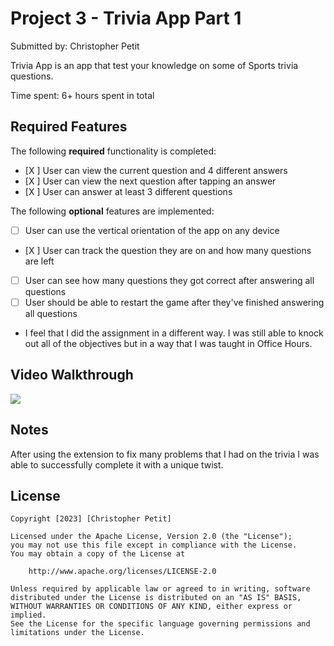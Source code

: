 # Project 3 - Trivia App Part 1

Submitted by: Christopher Petit

Trivia App is an app that test your knowledge on some of Sports trivia questions.

Time spent: 6+ hours spent in total

## Required Features

The following **required** functionality is completed:

- [X ] User can view the current question and 4 different answers
- [X ] User can view the next question after tapping an answer
- [X ] User can answer at least 3 different questions


The following **optional** features are implemented:

- [ ] User can use the vertical orientation of the app on any device
- [X ] User can track the question they are on and how many questions are left
- [ ] User can see how many questions they got correct after answering all questions
- [ ] User should be able to restart the game after they've finished answering all questions

- I feel that I did the assignment in a different way. I was still able to knock out all of the objectives but in a way that I was taught in Office Hours.

## Video Walkthrough

<div>
    <a href="https://www.loom.com/share/37539b715eac46578b014bf77843f979">
    </a>
    <a href="https://www.loom.com/share/37539b715eac46578b014bf77843f979">
      <img style="max-width:300px;" src="https://cdn.loom.com/sessions/thumbnails/37539b715eac46578b014bf77843f979-with-play.gif">
    </a>
  </div>
  


## Notes
After using the extension to fix many problems that I had on the trivia I was able to successfully complete it with a unique twist.

## License

    Copyright [2023] [Christopher Petit]

    Licensed under the Apache License, Version 2.0 (the "License");
    you may not use this file except in compliance with the License.
    You may obtain a copy of the License at

        http://www.apache.org/licenses/LICENSE-2.0

    Unless required by applicable law or agreed to in writing, software
    distributed under the License is distributed on an "AS IS" BASIS,
    WITHOUT WARRANTIES OR CONDITIONS OF ANY KIND, either express or implied.
    See the License for the specific language governing permissions and
    limitations under the License.
